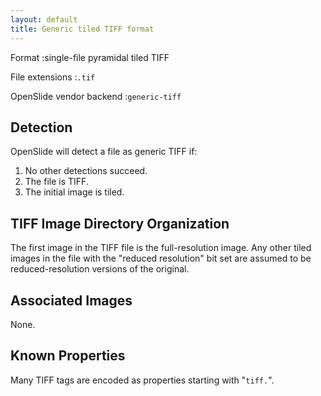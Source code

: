 ```yaml
---
layout: default
title: Generic tiled TIFF format
---
```


Format
:single-file pyramidal tiled TIFF

File extensions
:`.tif`

OpenSlide vendor backend
:`generic-tiff`


Detection
---------
OpenSlide will detect a file as generic TIFF if:

 1. No other detections succeed.
 2. The file is TIFF.
 3. The initial image is tiled.

TIFF Image Directory Organization
---------------------------------

The first image in the TIFF file is the full-resolution image. Any
other tiled images in the file with the "reduced resolution" bit set
are assumed to be reduced-resolution versions of the original.

Associated Images
-----------------
None.


Known Properties
----------------

Many TIFF tags are encoded as properties starting with "`tiff.`".
